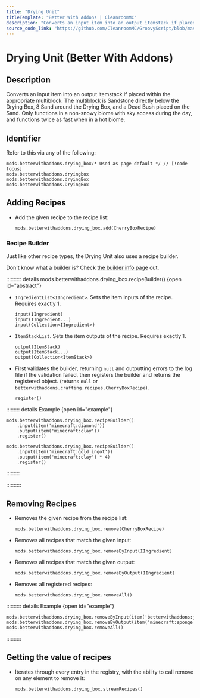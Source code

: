 ```yaml
---
title: "Drying Unit"
titleTemplate: "Better With Addons | CleanroomMC"
description: "Converts an input item into an output itemstack if placed within the appropriate multiblock. The multiblock is Sandstone directly below the Drying Box, 8 Sand around the Drying Box, and a Dead Bush placed on the Sand. Only functions in a non-snowy biome with sky access during the day, and functions twice as fast when in a hot biome."
source_code_link: "https://github.com/CleanroomMC/GroovyScript/blob/master/src/main/java/com/cleanroommc/groovyscript/compat/mods/betterwithaddons/DryingBox.java"
---
```


# Drying Unit (Better With Addons)

## Description

Converts an input item into an output itemstack if placed within the appropriate multiblock. The multiblock is Sandstone directly below the Drying Box, 8 Sand around the Drying Box, and a Dead Bush placed on the Sand. Only functions in a non-snowy biome with sky access during the day, and functions twice as fast when in a hot biome.

## Identifier

Refer to this via any of the following:

```groovy:no-line-numbers {1}
mods.betterwithaddons.drying_box/* Used as page default */ // [!code focus]
mods.betterwithaddons.dryingbox
mods.betterwithaddons.dryingBox
mods.betterwithaddons.DryingBox
```


## Adding Recipes

- Add the given recipe to the recipe list:

    ```groovy:no-line-numbers
    mods.betterwithaddons.drying_box.add(CherryBoxRecipe)
    ```


### Recipe Builder

Just like other recipe types, the Drying Unit also uses a recipe builder.

Don't know what a builder is? Check [the builder info page](../../getting_started/builder.md) out.

:::::::::: details mods.betterwithaddons.drying_box.recipeBuilder() {open id="abstract"}
- `IngredientList<IIngredient>`. Sets the item inputs of the recipe. Requires exactly 1.

    ```groovy:no-line-numbers
    input(IIngredient)
    input(IIngredient...)
    input(Collection<IIngredient>)
    ```

- `ItemStackList`. Sets the item outputs of the recipe. Requires exactly 1.

    ```groovy:no-line-numbers
    output(ItemStack)
    output(ItemStack...)
    output(Collection<ItemStack>)
    ```

- First validates the builder, returning `null` and outputting errors to the log file if the validation failed, then registers the builder and returns the registered object. (returns `null` or `betterwithaddons.crafting.recipes.CherryBoxRecipe`).

    ```groovy:no-line-numbers
    register()
    ```

::::::::: details Example {open id="example"}
```groovy:no-line-numbers
mods.betterwithaddons.drying_box.recipeBuilder()
    .input(item('minecraft:diamond'))
    .output(item('minecraft:clay'))
    .register()

mods.betterwithaddons.drying_box.recipeBuilder()
    .input(item('minecraft:gold_ingot'))
    .output(item('minecraft:clay') * 4)
    .register()
```

:::::::::

::::::::::

## Removing Recipes

- Removes the given recipe from the recipe list:

    ```groovy:no-line-numbers
    mods.betterwithaddons.drying_box.remove(CherryBoxRecipe)
    ```

- Removes all recipes that match the given input:

    ```groovy:no-line-numbers
    mods.betterwithaddons.drying_box.removeByInput(IIngredient)
    ```

- Removes all recipes that match the given output:

    ```groovy:no-line-numbers
    mods.betterwithaddons.drying_box.removeByOutput(IIngredient)
    ```

- Removes all registered recipes:

    ```groovy:no-line-numbers
    mods.betterwithaddons.drying_box.removeAll()
    ```

:::::::::: details Example {open id="example"}
```groovy:no-line-numbers
mods.betterwithaddons.drying_box.removeByInput(item('betterwithaddons:japanmat:2'))
mods.betterwithaddons.drying_box.removeByOutput(item('minecraft:sponge'))
mods.betterwithaddons.drying_box.removeAll()
```

::::::::::

## Getting the value of recipes

- Iterates through every entry in the registry, with the ability to call remove on any element to remove it:

    ```groovy:no-line-numbers
    mods.betterwithaddons.drying_box.streamRecipes()
    ```
